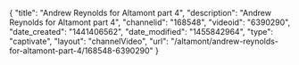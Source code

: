 {
    "title": "Andrew Reynolds for Altamont part 4",
    "description": "Andrew Reynolds for Altamont part 4",
    "channelid": "168548",
    "videoid": "6390290",
    "date_created": "1441406562",
    "date_modified": "1455842964",
    "type": "captivate",
    "layout": "channelVideo",
    "url": "\/altamont\/andrew-reynolds-for-altamont-part-4\/168548-6390290"
}